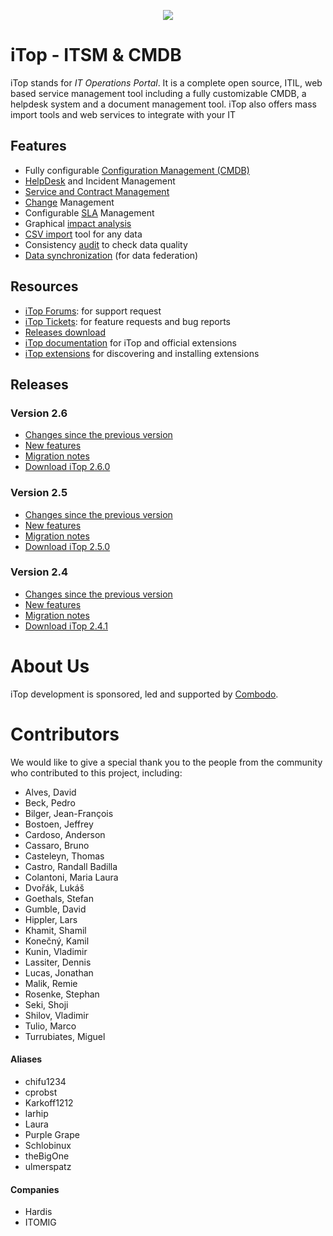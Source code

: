 <p align="center"><a href="https://www.combodo.com/itop-193" target="_blank">
    <img src="https://www.combodo.com/logos/logo-itop.svg">
</a></p>


# iTop - ITSM & CMDB
 
iTop stands for *IT Operations Portal*.
It is a complete open source, ITIL, web based service management tool including a fully customizable CMDB, a helpdesk system and a document management tool. 
iTop also offers mass import tools and web services to integrate with your IT

## Features
- Fully configurable [Configuration Management (CMDB)][10]
- [HelpDesk][11] and Incident Management
- [Service and Contract Management][12]
- [Change][13] Management
- Configurable [SLA][14] Management
- Graphical [impact analysis][15]
- [CSV import][16] tool for any data
- Consistency [audit][17] to check data quality
- [Data synchronization][18] (for data federation)


## Resources

 - [iTop Forums][1]: for support request
 - [iTop Tickets][2]: for feature requests and bug reports
 - [Releases download][3]
 - [iTop documentation][4] for iTop and official extensions
 - [iTop extensions][5] for discovering and installing extensions

 
## Releases
### Version 2.6  
 - [Changes since the previous version][58]
 - [New features][59]
 - [Migration notes][60]
 - [Download iTop 2.6.0][61]


### Version 2.5  
 - [Changes since the previous version][54]
 - [New features][55]
 - [Migration notes][56]
 - [Download iTop 2.5.0][57]
 

### Version 2.4  
 - [Changes since the previous version][50]
 - [New features][51]
 - [Migration notes][52]
 - [Download iTop 2.4.1][53]


# About Us

iTop development is sponsored, led and supported by [Combodo][0].


# Contributors

We would like to give a special thank you to the people from the community who contributed to this project, including:
 - Alves, David
 - Beck, Pedro
 - Bilger, Jean-François
 - Bostoen, Jeffrey
 - Cardoso, Anderson
 - Cassaro, Bruno
 - Casteleyn, Thomas
 - Castro, Randall Badilla
 - Colantoni, Maria Laura
 - Dvořák, Lukáš
 - Goethals, Stefan
 - Gumble, David
 - Hippler, Lars
 - Khamit, Shamil
 - Konečný, Kamil
 - Kunin, Vladimir
 - Lassiter, Dennis
 - Lucas, Jonathan
 - Malik, Remie
 - Rosenke, Stephan
 - Seki, Shoji
 - Shilov, Vladimir
 - Tulio, Marco
 - Turrubiates, Miguel

#### Aliases
 - chifu1234
 - cprobst
 - Karkoff1212
 - larhip
 - Laura
 - Purple Grape
 - Schlobinux
 - theBigOne
 - ulmerspatz

#### Companies
 - Hardis
 - ITOMIG



[0]: https://www.combodo.com

[1]: https://sourceforge.net/p/itop/discussion/
[2]: https://sourceforge.net/p/itop/tickets/
[3]: https://sourceforge.net/projects/itop/files/itop/
[4]: https://www.itophub.io/wiki
[5]: https://store.itophub.io/en_US/



[10]: https://www.itophub.io/wiki/page?id=2_5_0%3Adatamodel%3Astart#configuration_management_cmdb
[11]: https://www.itophub.io/wiki/page?id=2_5_0%3Adatamodel%3Astart#ticketing
[12]: https://www.itophub.io/wiki/page?id=2_5_0%3Adatamodel%3Astart#service_management
[13]: https://www.itophub.io/wiki/page?id=2_5_0%3Adatamodel%3Astart#change_management
[14]: https://www.itophub.io/wiki/page?id=2_5_0%3Aimplementation%3Astart#service_level_agreements_and_targets
[15]: https://www.itophub.io/wiki/page?id=2_5_0%3Auser%3Aactions#relations
[16]: https://www.itophub.io/wiki/page?id=2_5_0%3Auser%3Abulk_modify#uploading_data
[17]: https://www.itophub.io/wiki/page?id=2_5_0%3Aadmin%3Aaudit
[18]: https://www.itophub.io/wiki/page?id=2_5_0%3Aadvancedtopics%3Adata_synchro_overview



[50]: https://www.itophub.io/wiki/page?id=2_4_0:release:change_log
[51]: https://www.itophub.io/wiki/page?id=2_4_0:release:2_4_whats_new
[52]: https://www.itophub.io/wiki/page?id=2_4_0:install:230_to_240_migration_notes
[53]: https://sourceforge.net/projects/itop/files/itop/2.4.1

[54]: https://www.itophub.io/wiki/page?id=2_5_0:release:change_log
[55]: https://www.itophub.io/wiki/page?id=2_5_0:release:2_5_whats_new
[56]: https://www.itophub.io/wiki/page?id=2_5_0:install:240_to_250_migration_notes
[57]: https://sourceforge.net/projects/itop/files/itop/2.5.0

[58]: https://www.itophub.io/wiki/page?id=2_6_0:release:change_log
[59]: https://www.itophub.io/wiki/page?id=2_6_0:release:2_6_whats_new
[60]: https://www.itophub.io/wiki/page?id=2_6_0:install:250_to_260_migration_notes
[61]: https://sourceforge.net/projects/itop/files/itop/2.6.0
